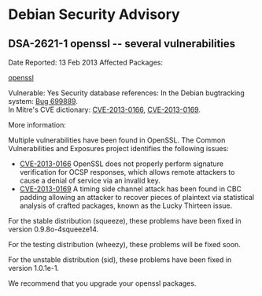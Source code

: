
Debian Security Advisory
========================


DSA-2621-1 openssl -- several vulnerabilities
---------------------------------------------



Date Reported:
13 Feb 2013
Affected Packages:

[openssl](https://packages.debian.org/src:openssl)

Vulnerable:
Yes
Security database references:
In the Debian bugtracking system: [Bug 699889](https://bugs.debian.org/cgi-bin/bugreport.cgi?bug=699889).  
In Mitre's CVE dictionary: [CVE-2013-0166](https://security-tracker.debian.org/tracker/CVE-2013-0166), [CVE-2013-0169](https://security-tracker.debian.org/tracker/CVE-2013-0169).  

More information:

Multiple vulnerabilities have been found in OpenSSL. The Common
Vulnerabilities and Exposures project identifies the following issues:


* [CVE-2013-0166](https://security-tracker.debian.org/tracker/CVE-2013-0166)
OpenSSL does not properly perform signature verification for OCSP
 responses, which allows remote attackers to cause a denial of
 service via an invalid key.
* [CVE-2013-0169](https://security-tracker.debian.org/tracker/CVE-2013-0169)
A timing side channel attack has been found in CBC padding
 allowing an attacker to recover pieces of plaintext via statistical
 analysis of crafted packages, known as the Lucky Thirteen issue.


For the stable distribution (squeeze), these problems have been fixed in
version 0.9.8o-4squeeze14.


For the testing distribution (wheezy), these problems will be fixed soon.


For the unstable distribution (sid), these problems have been fixed in
version 1.0.1e-1.


We recommend that you upgrade your openssl packages.





